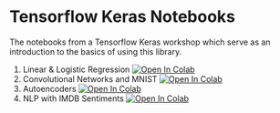 # Tensorflow Keras Notebooks

The notebooks from a Tensorflow Keras workshop which serve as an introduction to
the basics of using this library.

1. Linear & Logistic Regression <a href="https://colab.research.google.com/github/zkokaja/tf-keras-workshop/blob/master/1-linear-logistic-regression.ipynb" target="_parent"><img src="https://colab.research.google.com/assets/colab-badge.svg" alt="Open In Colab"/></a>
2. Convolutional Networks and MNIST <a href="https://colab.research.google.com/github/zkokaja/tf-keras-workshop/blob/master/2-convolutional-nets-mnist.ipynb " target="_parent"><img src="https://colab.research.google.com/assets/colab-badge.svg" alt="Open In Colab"/></a>
3. Autoencoders <a href="https://colab.research.google.com/github/zkokaja/tf-keras-workshop/blob/master/3-autoencoders.ipynb" target="_parent"><img src="https://colab.research.google.com/assets/colab-badge.svg" alt="Open In Colab"/></a>
3. NLP with IMDB Sentiments <a href="https://colab.research.google.com/github/zkokaja/tf-keras-workshop/blob/master/4-nlp-imdb-sentiments.ipynb" target="_parent"><img src="https://colab.research.google.com/assets/colab-badge.svg" alt="Open In Colab"/></a>

